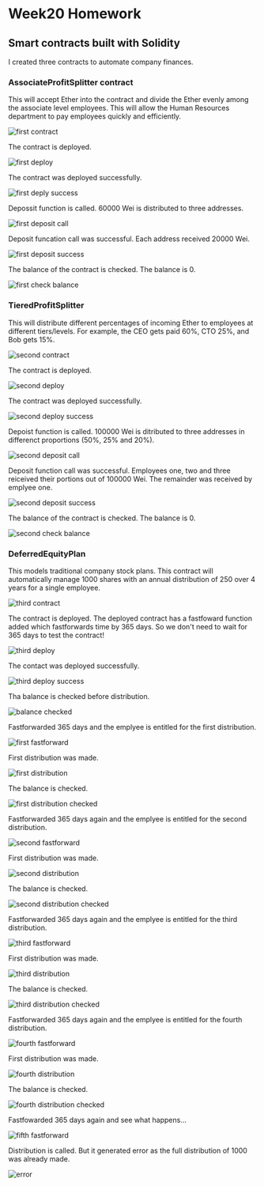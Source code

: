 # Week20 Homework

## Smart contracts built with Solidity
I created three contracts to automate company finances.


### AssociateProfitSplitter contract
This will accept Ether into the contract and divide the Ether evenly among the associate level employees. This will allow the Human Resources department to pay employees quickly and efficiently.

![first contract]('photos/first_code.png')

The contract is deployed.

![first deploy]('photos/first_deploy.png')

The contract was deployed successfully.

![first deply success]('photos/first_deploy_success.png')

Depossit function is called.  60000 Wei is distributed to three addresses.

![first deposit call]('photos/first_deposit.png')

Deposit funcation call was successful.  Each address received 20000 Wei.

![first deposit success]('photos/first_deposit_success.png)

The balance of the contract is checked.  The balance is 0.

![first check balance]('photos/first_balace.png')


### TieredProfitSplitter 
This will distribute different percentages of incoming Ether to employees at different tiers/levels. For example, the CEO gets paid 60%, CTO 25%, and Bob gets 15%.

![second contract]('photos/second_code.png')

The contract is deployed.

![second deploy]('photos/second_deploy.png')

The contract was deployed successfully.

![second deploy success]('photos/second_deploy_success.png')

Depoist function is called.  100000 Wei is ditributed to three addresses in differenct proportions (50%, 25% and 20%).

![second deposit call]('photos/second_deposit.png')

Deposit function call was successful. Employees one, two and three reiceived their portions out of 100000 Wei.  The remainder was received by emplyee one.

![second deposit success]('photos/second_deposit_success.png')

The balance of the contract is checked. The balance is 0.

![second check balance]('photos/second_balance.png')


### DeferredEquityPlan 
This models traditional company stock plans. This contract will automatically manage 1000 shares with an annual distribution of 250 over 4 years for a single employee.

![third contract]('photos/third_code.png')

The contract is deployed.  The deployed contract has a fastfoward function added which fastforwards time by 365 days. So we don't need to wait for 365 days to test the contract!

![third deploy]('photos/third_deploy.png')

The contact was deployed successfully.

![third deploy success]('photos/third_deploy_success.png')

Tha balance is checked before distribution.

![balance checked]('photos/third_distribution_0.png')

Fastforwarded 365 days and the emplyee is entitled for the first distribution.

![first fastforward]('photos/third_ff_1.png')

First distribution was made.

![first distribution]('photos/third_dist1_success.png')

The balance is checked.

![first distribution checked]('photos/third_distribution_1.png')

Fastforwarded 365 days again and the emplyee is entitled for the second distribution.

![second fastforward]('photos/third_ff_2.png')

First distribution was made.

![second distribution]('photos/third_dist2_success.png')

The balance is checked.

![second distribution checked]('photos/third_distribution_2.png')

Fastforwarded 365 days again and the emplyee is entitled for the third distribution.

![third fastforward]('photos/third_ff_3.png')

First distribution was made.

![third distribution]('photos/third_dist3_success.png')

The balance is checked.

![third distribution checked]('photos/third_distribution_3.png')

Fastforwarded 365 days again and the emplyee is entitled for the fourth distribution.

![fourth fastforward]('photos/third_ff_4.png')

First distribution was made.

![fourth distribution]('photos/third_dist4_success.png')

The balance is checked.

![fourth distribution checked]('photos/third_distribution_4.png')

Fastfowarded 365 days again and see what happens...

![fifth fastforward]('photos/third_ff_5.png)

Distribution is called.  But it generated error as the full distribution of 1000 was already made.

![error]('photos/error.png')